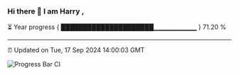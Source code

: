### Hi there 👋 I am Harry , 

⏳ Year progress { █████████████████████▁▁▁▁▁▁▁▁▁ } 71.20 %

---

⏰ Updated on Tue, 17 Sep 2024 14:00:03 GMT

![Progress Bar CI](https://github.com/duykhang68/duykhang68/workflows/Progress%20Bar%20CI/badge.svg)
